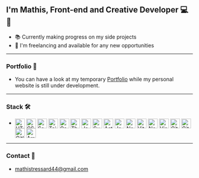 ## I'm Mathis, Front-end and Creative Developer 💻🎨

- 📚 Currently making progress on my side projects
- 💼 I'm freelancing and available for any new opportunities

---

### Portfolio 📁

- You can have a look at my temporary [Portfolio](portfolio.md) while my personal website is still under development.

---

### Stack 🛠️

- <img align="center" alt="HTML5" title="HTML" width="26px" src="https://cdn.svgporn.com/logos/html-5.svg" /> <img align="center" alt="CSS3" title="CSS" width="26px" src="https://cdn.svgporn.com/logos/css-3.svg" /> <img align="center" alt="Sass" title="Sass" width="26px" src="https://cdn.svgporn.com/logos/sass.svg" /> <img align="center" alt="Tailwind" title="Tailwind" width="26px" src="https://cdn.svgporn.com/logos/tailwindcss-icon.svg" /> <img align="center" alt="Gsap" title="Gsap" width="26px" src="https://cdn.svgporn.com/logos/greensock-icon.svg" /> <img align="center" alt="Three.js" title="Three.js" width="26px" src="https://svgshare.com/i/q7i.svg" /> <img align="center" alt="JavaScript" title="Javascript" width="26px" src="https://cdn.svgporn.com/logos/javascript.svg" /> <img align="center" alt="Svelte" title="Svelte" width="26px" src="https://cdn.svgporn.com/logos/svelte-icon.svg" /> <img align="center" alt="Astro" title="Astro" width="26px" src="https://avatars.githubusercontent.com/u/44914786?s=26" /> <img align="center" alt="Jamstack" title="Jamstack" width="26px" src="https://cdn.svgporn.com/logos/jamstack-icon.svg" /> <img align="center" alt="Netlify" title="Netlify" width="26px" src="https://cdn.svgporn.com/logos/netlify-icon.svg" /> <img align="center" alt="ViteJS" title="ViteJS" width="26px" src="https://cdn.svgporn.com/logos/vitejs.svg" /> <img align="center" alt="Node.js" title="Node.js" width="26px" src="https://cdn.svgporn.com/logos/nodejs-icon.svg" /> <img align="center" alt="Visual Studio Code" title="VS Code" width="26px" src="https://cdn.svgporn.com/logos/visual-studio-code.svg" /> <img align="center" alt="Git" title="Git" width="26px" src="https://cdn.svgporn.com/logos/git-icon.svg" /> <img align="center" alt="GitHub" title="Github" width="26px" src="https://cdn.svgporn.com/logos/github-octocat.svg" /> <img align="center" alt="Gitlab" title="Gitlab" width="26px" src="https://cdn.svgporn.com/logos/gitlab.svg" /> <img align="center" alt="Amazon Web Services" title="Amazon Web Services" width="26px" src="https://cdn.svgporn.com/logos/aws.svg" />

---

### Contact 💬

- mathistressard44@gmail.com
